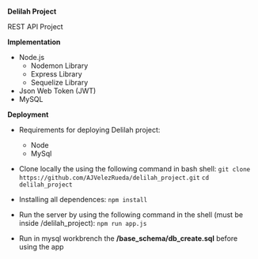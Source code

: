 **Delilah Project**

REST API Project 

**Implementation**
+ Node.js
    * Nodemon Library
    * Express Library
    * Sequelize Library
+  Json Web Token (JWT)
+  MySQL

**Deployment**
+ Requirements for deploying Delilah project:
    - Node
    - MySql

+ Clone locally the using the following command in bash shell:
    ```git clone https://github.com/AJVelezRueda/delilah_project.git```
    ```cd delilah_project```


+ Installing all dependences:
    ```npm install```

+ Run the server by using the following command in the shell (must be inside /delilah_project):
   ```npm run app.js```

+ Run in mysql workbrench the **/base_schema/db_create.sql** before using the app
